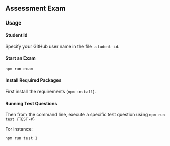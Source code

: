 ## Assessment Exam

### Usage

#### Student Id

Specify your GitHub user name in the file `.student-id`.

#### Start an Exam

```terminal
npm run exam
```

#### Install Required Packages

First install the requirements (`npm install`).

#### Running Test Questions

Then from the command line, execute a specific test question using `npm run test {TEST-#}`

For instance:

```terminal
npm run test 1
```
